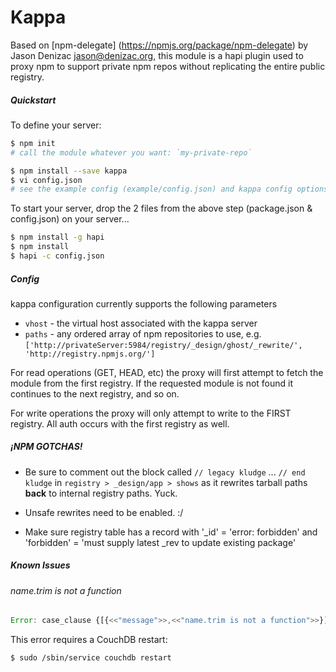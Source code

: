 Kappa
======

Based on [npm-delegate] (https://npmjs.org/package/npm-delegate) by Jason Denizac <jason@denizac.org>, this module
is a hapi plugin used to proxy npm to support private npm repos without replicating the entire public registry.

##### Quickstart
To define your server:
```bash
$ npm init
# call the module whatever you want: `my-private-repo`

$ npm install --save kappa
$ vi config.json
# see the example config (example/config.json) and kappa config options below
```

To start your server, drop the 2 files from the above step (package.json & config.json) on your server...
```bash
$ npm install -g hapi
$ npm install
$ hapi -c config.json
```


##### Config
kappa configuration currently supports the following parameters

- `vhost` - the virtual host associated with the kappa server
- `paths` - any ordered array of npm repositories to use, e.g. `['http://privateServer:5984/registry/_design/ghost/_rewrite/', 'http://registry.npmjs.org/']`

For read operations (GET, HEAD, etc) the proxy will first attempt to fetch the module from the first registry.
If the requested module is not found it continues to the next registry, and so on.

For write operations the proxy will only attempt to write to the FIRST registry. All auth occurs with the first registry as well.



##### **¡NPM GOTCHAS!**
- Be sure to comment out the block called `// legacy kludge` ... `// end kludge` in
`registry > _design/app > shows` as it rewrites tarball paths **back** to internal registry paths. Yuck.

- Unsafe rewrites need to be enabled. :/

- Make sure registry table has a record with '_id' = 'error: forbidden' and 'forbidden' = 'must supply latest _rev to update existing package'


##### Known Issues
###### name.trim is not a function
```javascript
Error: case_clause {[{<<"message">>,<<"name.trim is not a function">>}]}
```
This error requires a CouchDB restart:
```bash
$ sudo /sbin/service couchdb restart
```

